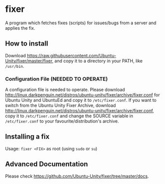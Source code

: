 # fixer
A program which fetches fixes (scripts) for issues/bugs from a server and applies the fix.

## How to install
Download https://raw.githubusercontent.com/Ubuntu-Unity/fixer/master/fixer, and copy it to a directory in your PATH, like `/usr/bin`. 

### Configuration File (NEEDED TO OPERATE)
A configuration file is needed to operate. Please download http://linux.darkpenguin.net/distros/ubuntu-unity/fixer/archive/fixer.conf for Ubuntu Unity and UbuntuEd and copy it to `/etc/fixer.conf`. If you want to switch from the Ubuntu Unity Fixer Archive, download http://linux.darkpenguin.net/distros/ubuntu-unity/fixer/archive/fixer.conf, copy it to `/etc/fixer.conf` and change the SOURCE variable in `/etc/fixer.conf` to your favourite/distribution's archive.

## Installing a fix
Usage: `fixer <FIX>` as root (using `sudo` or `su`)

## Advanced Documentation
Please check https://github.com/Ubuntu-Unity/fixer/tree/master/docs.
